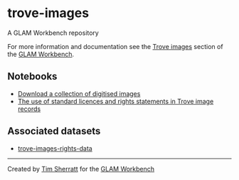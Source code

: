 # trove-images

A GLAM Workbench repository

For more information and documentation see the [Trove images](https://glam-workbench.net/trove-images) section of the [GLAM Workbench](https://glam-workbench.net).

## Notebooks
- [Download a collection of digitised images](https://github.com/GLAM-Workbench/trove-images/blob/master/download-image-collection.ipynb)
- [The use of standard licences and rights statements in Trove image records](https://github.com/GLAM-Workbench/trove-images/blob/master/rights-statements-on-images.ipynb)


## Associated datasets
- [trove-images-rights-data](https://github.com/GLAM-Workbench/trove-images-rights-data/)


<!-- START RUN INFO -->

<!-- END RUN INFO -->

----
Created by [Tim Sherratt](https://timsherratt.au) for the [GLAM Workbench](https://glam-workbench.net)